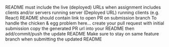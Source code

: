 README must include the live (deployed) URLs when assignment includes clients and/or servers
running server (Deployed URL)
running clients (e.g. React)
README should contain link to open PR on submission branch
To handle the chicken & egg problem here…
create your pull request with initial submission
copy the generated PR url into your README then add/commit/push the update README
Make sure to stay on same feature branch when submitting the updated README